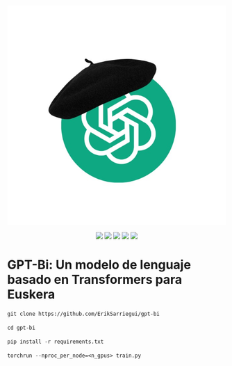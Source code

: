 <p align="center">
   <img src="images/gpt-bi-logo.jpg">
</p>

<p align="center">
  <img src="https://img.shields.io/badge/license-MIT-green">
  <img src="https://img.shields.io/badge/HuggingFace-%F0%9F%A4%97-orange">
  <img src="https://img.shields.io/badge/Pretrained_Models-green">
  <img src="https://img.shields.io/badge/Blog%20Post-yellow">
  <img src="https://img.shields.io/badge/Paper-blue">
</p>

# **GPT-Bi: Un modelo de lenguaje basado en Transformers para Euskera**

```
git clone https://github.com/ErikSarriegui/gpt-bi

cd gpt-bi

pip install -r requirements.txt

torchrun --nproc_per_node=<n_gpus> train.py
```
